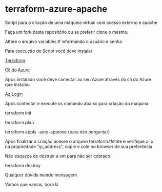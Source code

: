 # terraform-azure-apache
Script para a criação de uma máquina virtual com acesso externo e apache

Faça um fork deste repositório ou se preferir clone o mesmo.

Altere o arquivo variables.tf informando  o usuário e senha

Para execução do Script você deve instalar 

[Terraform](https://www.terraform.io/downloads)

[Cli do Azure](https://docs.microsoft.com/pt-br/cli/azure/install-azure-cli)

Após instalado você deve conectar ao seu Azure através do cli do Azure que instalou

[Az Login](https://docs.microsoft.com/pt-br/cli/azure/authenticate-azure-cli)

Após contectar e execute os comando abaixo para criação da máquina 

terraform init

terraform plan

terraform apply -auto-approve (para não perguntar)

Após finalizar a criação acesse o arquivo terraform.tfstate e verifique o ip na propriedade "ip_address", copie e cole no browser de sua preferência

Não esqueça de destruir a vm para não ser cobrado.

terraform destroy

Qualquer dúvida mande mensagem

Vamos que vamos, bora lá